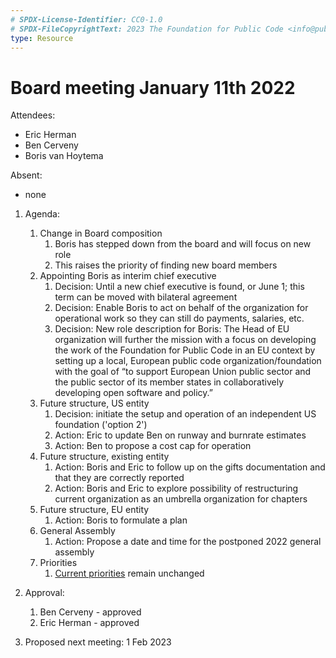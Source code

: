 ```yaml
---
# SPDX-License-Identifier: CC0-1.0
# SPDX-FileCopyrightText: 2023 The Foundation for Public Code <info@publiccode.net>
type: Resource
---
```


# Board meeting January 11th 2022

Attendees:

* Eric Herman
* Ben Cerveny
* Boris van Hoytema

Absent:

* none

1. Agenda:
   1. Change in Board composition
      1. Boris has stepped down from the board and will focus on new role
      1. This raises the priority of finding new board members
   1. Appointing Boris as interim chief executive
      1. Decision: Until a new chief executive is found, or June 1; this term can be moved with bilateral agreement
      1. Decision: Enable Boris to act on behalf of the organization for operational work so they can still do payments, salaries, etc.
      1. Decision: New role description for Boris:
         The Head of EU organization will further the mission with a focus on developing the work of the Foundation for Public Code in an EU context by setting up a local, European public code organization/foundation with the goal of “to support European Union public sector and the public sector of its member states in collaboratively developing open software and policy.”
   1. Future structure, US entity
      1. Decision: initiate the setup and operation of an independent US foundation ('option 2')
      1. Action: Eric to update Ben on runway and burnrate estimates
      1. Action: Ben to propose a cost cap for operation
   1. Future structure, existing entity
      1. Action: Boris and Eric to follow up on the gifts documentation and that they are correctly reported
      1. Action: Boris and Eric to explore possibility of restructuring current organization as an umbrella organization for chapters
   1. Future structure, EU entity
      1. Action: Boris to formulate a plan
   1. General Assembly
      1. Action: Propose a date and time for the postponed 2022 general assembly
   1. Priorities
      1. [Current priorities](https://about.publiccode.net/organization/mission.html#current-priorities) remain unchanged

2. Approval:
   1. Ben Cerveny - approved
   2. Eric Herman - approved

3. Proposed next meeting: 1 Feb 2023
